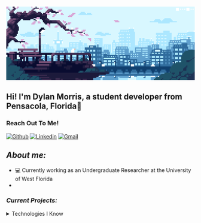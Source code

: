 <img src="images/gifs/header.gif"></img>

## Hi! I'm Dylan Morris, a student developer from Pensacola, Florida🌊 


### Reach Out To Me!
[![Github](https://img.shields.io/badge/-Github-000?style=flat&logo=Github&logoColor=white)](https://github.com/dyl77)
[![Linkedin](https://img.shields.io/badge/-LinkedIn-blue?style=flat&logo=Linkedin&logoColor=white)](https://www.linkedin.com/in/dylan-morris-2044371a1/)
[![Gmail](https://img.shields.io/badge/-Gmail-c14438?style=flat&logo=Gmail&logoColor=white)](mailto:drm54@students.uwf.edu)

## ***About me:***

- 💻 Currently working as an Undergraduate Researcher at the University of West Florida
- 

### ***Current Projects:***

<details>
<summary>Technologies I Know</summary>
<img src= 'https://github.com/dyl77/dyl77/blob/main/images/svg/c-original.svg' width='30'/>



